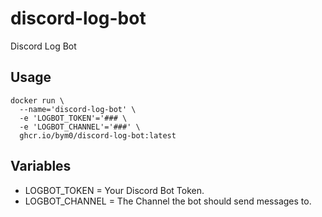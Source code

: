 # discord-log-bot
Discord Log Bot


## Usage
```docker
docker run \
  --name='discord-log-bot' \
  -e 'LOGBOT_TOKEN'='### \
  -e 'LOGBOT_CHANNEL'='###' \
  ghcr.io/bym0/discord-log-bot:latest
```

## Variables

- LOGBOT_TOKEN = Your Discord Bot Token.
- LOGBOT_CHANNEL = The Channel the bot should send messages to.
